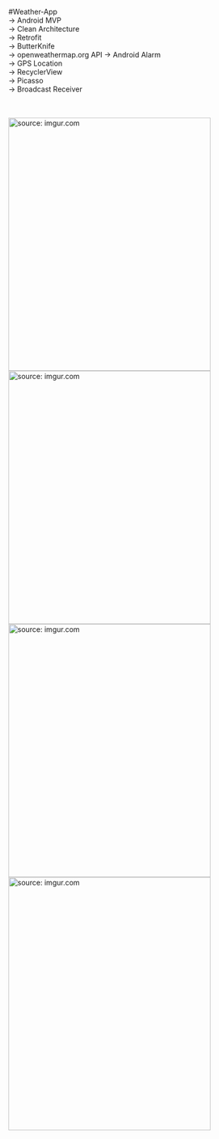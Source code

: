 #Weather-App </br>
-> Android MVP </br>
-> Clean Architecture </br> 
-> Retrofit </br>
-> ButterKnife </br>
-> openweathermap.org API 
-> Android Alarm </br>
-> GPS Location </br>
-> RecyclerView </br>
-> Picasso  </br>
-> Broadcast Receiver </br> </br> </br>


<img src="https://i.imgur.com/l4LdDgX.png" title="source: imgur.com" height="500" width="400" />
<img src="https://i.imgur.com/Rf8Tsc4.png" title="source: imgur.com" height="500" width="400" />
</br>
<img src="https://i.imgur.com/9f9hxn3.png" title="source: imgur.com" height="500" width="400" />
<img src="https://i.imgur.com/KsAfSh7.png" title="source: imgur.com" height="500" width="400" />
